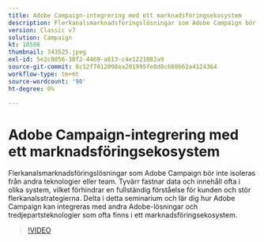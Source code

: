 ```yaml
---
title: Adobe Campaign-integrering med ett marknadsföringsekosystem
description: Flerkanalsmarknadsföringslösningar som Adobe Campaign bör inte isoleras från andra teknologier eller team.
version: Classic v7
solution: Campaign
kt: 10508
thumbnail: 343525.jpeg
exl-id: 5e2c8056-38f2-4469-a613-c4e1221082a9
source-git-commit: 8c12f7012098ea201995fe0d8c680b62a4124364
workflow-type: tm+mt
source-wordcount: '90'
ht-degree: 0%

---
```


# Adobe Campaign-integrering med ett marknadsföringsekosystem

Flerkanalsmarknadsföringslösningar som Adobe Campaign bör inte isoleras från andra teknologier eller team. Tyvärr fastnar data och innehåll ofta i olika system, vilket förhindrar en fullständig förståelse för kunden och stör flerkanalsstrategierna. Delta i detta seminarium och lär dig hur Adobe Campaign kan integreras med andra Adobe-lösningar och tredjepartsteknologier som ofta finns i ett marknadsföringsekosystem.

>[!VIDEO](https://video.tv.adobe.com/v/343525/?quality=12&learn=on)
